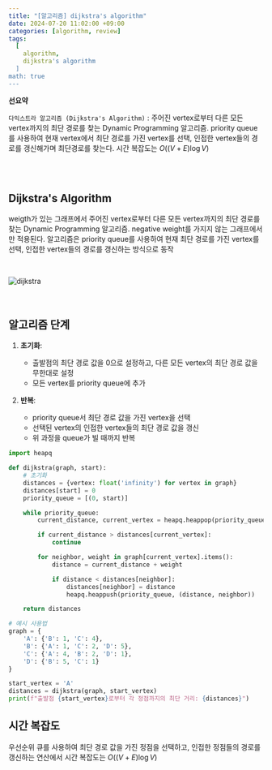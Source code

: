 ```yaml
---
title: "[알고리즘] dijkstra's algorithm"
date: 2024-07-20 11:02:00 +09:00
categories: [algorithm, review]
tags:
  [
    algorithm,
    dijkstra's algorithm
  ]
math: true
---
```


**선요약**

`다익스트라 알고리즘 (Dijkstra's Algorithm)` : 주어진 vertex로부터 다른 모든 vertex까지의 최단 경로를 찾는 Dynamic Programming 알고리즘. priority queue를 사용하여 현재 vertex에서 최단 경로를 가진 vertex를 선택, 인접한 vertex들의 경로를 갱신해가며 최단경로를 찾는다. 시간 복잡도는 $O((V + E) \log V)$

<br/>
<br/>

## **Dijkstra's Algorithm**


weigth가 있는 그래프에서 주어진 vertex로부터 다른 모든 vertex까지의 최단 경로를 찾는 Dynamic Programming 알고리즘. negative weight를 가지지 않는 그래프에서만 적용된다. 알고리즘은 priority queue를 사용하여 현재 최단 경로를 가진 vertex를 선택, 인접한 vertex들의 경로를 갱신하는 방식으로 동작

<br/>

![dijkstra](https://upload.wikimedia.org/wikipedia/commons/5/57/Dijkstra_Animation.gif)

<br/>

## **알고리즘 단계**

1. **초기화**:
   - 출발점의 최단 경로 값을 0으로 설정하고, 다른 모든 vertex의 최단 경로 값을 무한대로 설정
   - 모든 vertex를 priority queue에 추가

2. **반복**:
   - priority queue서 최단 경로 값을 가진 vertex을 선택
   - 선택된 vertex의 인접한 vertex들의 최단 경로 값을 갱신
   - 위 과정을 queue가 빌 때까지 반복


```python
import heapq

def dijkstra(graph, start):
    # 초기화
    distances = {vertex: float('infinity') for vertex in graph}
    distances[start] = 0
    priority_queue = [(0, start)]

    while priority_queue:
        current_distance, current_vertex = heapq.heappop(priority_queue)

        if current_distance > distances[current_vertex]:
            continue

        for neighbor, weight in graph[current_vertex].items():
            distance = current_distance + weight

            if distance < distances[neighbor]:
                distances[neighbor] = distance
                heapq.heappush(priority_queue, (distance, neighbor))

    return distances

# 예시 사용법
graph = {
    'A': {'B': 1, 'C': 4},
    'B': {'A': 1, 'C': 2, 'D': 5},
    'C': {'A': 4, 'B': 2, 'D': 1},
    'D': {'B': 5, 'C': 1}
}

start_vertex = 'A'
distances = dijkstra(graph, start_vertex)
print(f"출발점 {start_vertex}로부터 각 정점까지의 최단 거리: {distances}")
```

## **시간 복잡도**

우선순위 큐를 사용하여 최단 경로 값을 가진 정점을 선택하고, 인접한 정점들의 경로를 갱신하는 연산에서 시간 복잡도는 $O((V + E) \log V)$
